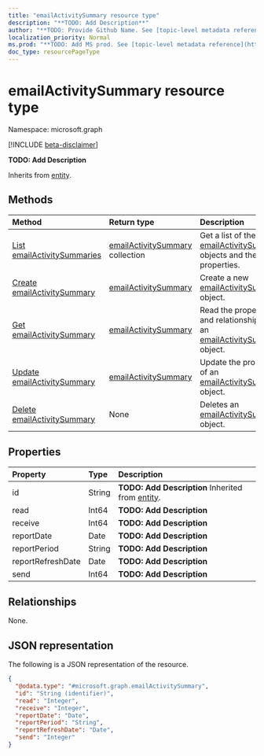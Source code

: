 ```yaml
---
title: "emailActivitySummary resource type"
description: "**TODO: Add Description**"
author: "**TODO: Provide Github Name. See [topic-level metadata reference](https://msgo.azurewebsites.net/add/document/guidelines/metadata.html#topic-level-metadata)**"
localization_priority: Normal
ms.prod: "**TODO: Add MS prod. See [topic-level metadata reference](https://msgo.azurewebsites.net/add/document/guidelines/metadata.html#topic-level-metadata)**"
doc_type: resourcePageType
---
```


# emailActivitySummary resource type

Namespace: microsoft.graph

[!INCLUDE [beta-disclaimer](../../includes/beta-disclaimer.md)]

**TODO: Add Description**


Inherits from [entity](../resources/entity.md).

## Methods
|Method|Return type|Description|
|:---|:---|:---|
|[List emailActivitySummaries](../api/emailactivitysummary-list.md)|[emailActivitySummary](../resources/emailactivitysummary.md) collection|Get a list of the [emailActivitySummary](../resources/emailactivitysummary.md) objects and their properties.|
|[Create emailActivitySummary](../api/emailactivitysummary-create.md)|[emailActivitySummary](../resources/emailactivitysummary.md)|Create a new [emailActivitySummary](../resources/emailactivitysummary.md) object.|
|[Get emailActivitySummary](../api/emailactivitysummary-get.md)|[emailActivitySummary](../resources/emailactivitysummary.md)|Read the properties and relationships of an [emailActivitySummary](../resources/emailactivitysummary.md) object.|
|[Update emailActivitySummary](../api/emailactivitysummary-update.md)|[emailActivitySummary](../resources/emailactivitysummary.md)|Update the properties of an [emailActivitySummary](../resources/emailactivitysummary.md) object.|
|[Delete emailActivitySummary](../api/emailactivitysummary-delete.md)|None|Deletes an [emailActivitySummary](../resources/emailactivitysummary.md) object.|

## Properties
|Property|Type|Description|
|:---|:---|:---|
|id|String|**TODO: Add Description** Inherited from [entity](../resources/entity.md).|
|read|Int64|**TODO: Add Description**|
|receive|Int64|**TODO: Add Description**|
|reportDate|Date|**TODO: Add Description**|
|reportPeriod|String|**TODO: Add Description**|
|reportRefreshDate|Date|**TODO: Add Description**|
|send|Int64|**TODO: Add Description**|

## Relationships
None.

## JSON representation
The following is a JSON representation of the resource.
<!-- {
  "blockType": "resource",
  "keyProperty": "id",
  "@odata.type": "microsoft.graph.emailActivitySummary",
  "baseType": "microsoft.graph.entity",
  "openType": false
}
-->
``` json
{
  "@odata.type": "#microsoft.graph.emailActivitySummary",
  "id": "String (identifier)",
  "read": "Integer",
  "receive": "Integer",
  "reportDate": "Date",
  "reportPeriod": "String",
  "reportRefreshDate": "Date",
  "send": "Integer"
}
```

